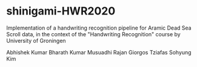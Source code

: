 # shinigami-HWR2020
Implementation of a handwriting recognition pipeline for Aramic Dead Sea Scroll data, in the context of the "Handwriting Recognition" course by University of Groningen

Abhishek Kumar 
Bharath Kumar Musuadhi Rajan
Giorgos Tziafas
Sohyung Kim
